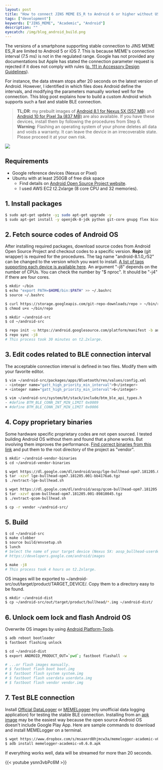 ```yaml
---
layout: post
title: "How to connect JINS MEME ES_R to Android 6 or higher without USB BLE dongle"
tags: ["development"]
keywords: ["JINS_MEME", "Academic", "Android"]
description: ""
eyecatch: /img/blog_android_build.png
---
```


The versions of a smartphone supporting stable connection to JINS MEME ES_R are limited to Android 5 or iOS 7. This is because MEME's connection interval (7.5 ms) is not in the regulated range. Google has not provided any documentations but Apple has stated the connection parameter request is rejected if it does not comply with rules ([p. 111 in Accessory Design Guidelines](https://developer.apple.com/accessories/Accessory-Design-Guidelines.pdf)).

For instance, the data stream stops after 20 seconds on the latest version of Android. However, I identified in which files does Android define the intervals, and modifying the parameters manually worked well for the connection. This blog post explains how to build a custom Android which supports such a fast and stable BLE connection.

> **TL;DR**: my prebuilt images of [Android 8.1 for Nexus 5X (557 MB)](https://www.dropbox.com/s/4o84zqopoeo5n5m/nexus5x-android-81.zip?dl=1) and [Android 10 for Pixel 3a (837 MB)](https://www.dropbox.com/s/mvuw2ip176zvg6z/pixel3a-android10.zip?dl=0) are also available. If you have these devices, install them by following the procedures from Step 6.<br>
> **Warning**: Flashing an operating system of your phone deletes all data and voids a warranty. It can leave the device in an irrecoverable state. Please proceed it at your own risk.

![ ](/img/blog_android_build.png)

## Requirements

* Google reference devices (Nexus or Pixel)
* Ubuntu with at least 250GB of free disk space
  * Find details on [Android Open Source Project website](https://source.android.com/setup/build/requirements?hl=en).
  * I used AWS EC2 t2.2xlarge (8 core CPU and 32 memories).

## 1. Install packages
``` bash
$ sudo apt-get update -y; sudo apt-get upgrade -y
$ sudo apt-get install -y openjdk-8-jdk python git-core gnupg flex bison gperf build-essential zip curl zlib1g-dev gcc-multilib g++-multilib libc6-dev-i386 lib32ncurses5-dev x11proto-core-dev libx11-dev lib32z-dev ccache libgl1-mesa-dev libxml2-utils xsltproc unzip
```

## 2. Fetch source codes of Android OS

After installing required packages, download source codes from Android Open Source Project and checkout codes to a specific version. **Repo** (git wrapper) is required for the procedures. The tag name "android-8.1.0_r52" can be changed to the version which you want to install. [A list of tags supporting each device is available here](https://source.android.com/setup/start/build-numbers#source-code-tags-and-builds). An argument "-j8" depends on the number of CPUs. You can check the number by "$ nproc". It should be "-j4" if there are four cores.

``` bash
$ mkdir ~/bin
$ echo "export PATH=$HOME/bin:$PATH" >> ~/.bashrc
$ source ~/.bashrc

$ curl https://storage.googleapis.com/git-repo-downloads/repo > ~/bin/repo
$ chmod u+x ~/bin/repo

$ mkdir ~/android-src
$ cd ~/android-src

$ repo init -u https://android.googlesource.com/platform/manifest -b android-8.1.0_r52
$ repo sync -j8
# This process took 30 minutes on t2.2xlarge.
```

## 3. Edit codes related to BLE connection interval

The acceptable connection interval is defined in two files. Modify them with your favorite editor.

``` bash
$ vim ~/android-src/packages/apps/Bluetooth/res/values/config.xml
- <integer name="gatt_high_priority_min_interval">9</integer>
+ <integer name="gatt_high_priority_min_interval">6</integer>

$ vim ~/android-src/system/bt/stack/include/btm_ble_api_types.h
- #define BTM_BLE_CONN_INT_MIN_LIMIT 0x0009
+ #define BTM_BLE_CONN_INT_MIN_LIMIT 0x0006
```

## 4. Copy proprietary binaries

Some hardware specific proprietary codes are not open sourced. I tested building Android OS without them and found that a phone works. But involving them improves the performance. [Find correct binaries from this link](https://developers.google.com/android/drivers) and put them to the root directory of the project as "vendor".

``` bash
$ mkdir ~/android-vendor-binaries
$ cd ~/android-vendor-binaries

$ wget https://dl.google.com/dl/android/aosp/lge-bullhead-opm7.181205.001-bb4176a6.tgz
$ tar -xzvf lge-bullhead-opm7.181205.001-bb4176a6.tgz
$ ./extract-lge-bullhead.sh

$ wget https://dl.google.com/dl/android/aosp/qcom-bullhead-opm7.181205.001-89810045.tgz
$ tar -xzvf qcom-bullhead-opm7.181205.001-89810045.tgz
$ ./extract-qcom-bullhead.sh

$ cp -r vendor ~/android-src/
```

## 5. Build

``` bash
$ cd ~/android-src
$ make clobber
$ source build/envsetup.sh
$ lunch
# Select the name of your target device (Nexus 5X: aosp_bullhead-userdebug).
# https://developers.google.com/android/images

$ make -j8
# This process took 4 hours on t2.2xlarge.
```

OS images will be exported to ~/android-src/out/target/product/TARGET_DEVICE/. Copy them to a directory easy to be found.

``` bash
$ mkdir ~/android-dist
$ cp ~/android-src/out/target/product/bullhead/*.img ~/android-dist/
```

## 6. Unlock oem lock and flash Android OS

Overwrite OS images by using [Android Platform-Tools](https://developer.android.com/studio/releases/platform-tools.html).

``` bash
$ adb reboot bootloader
$ fastboot flashing unlock

$ cd ~/android-dist
$ export ANDROID_PRODUCT_OUT=`pwd`; fastboot flashall -w

# ...or flash images manually.
# $ fastboot flash boot boot.img
# $ fastboot flash system system.img
# $ fastboot flash userdata userdata.img
# $ fastboot flash vendor vendor.img
```

## 7. Test BLE connection

Install [Official DataLogger](https://github.com/jins-meme/ES_R-DataLogger-for-Android) or [MEMELogger](https://play.google.com/store/apps/details?id=io.shoya.memelogger_android_academic) (my unofficial data logging application) for testing the stable BLE connection. Installing from an [apk image](https://www.dropbox.com/s/msaanrd8hjmcw3a/memelogger-academic-v0.6.0.apk?dl=1) may be the easiest way because the open source Android OS doesn't include Google Play App. Here are sample commands to download and install MEMELogger on a terminal.

``` bash
$ wget https://www.dropbox.com/s/msaanrd8hjmcw3a/memelogger-academic-v0.6.0.apk
$ adb install memelogger-academic-v0.6.0.apk
```

If everything works well, data will be streamed for more than 20 seconds.

{{< youtube ysnn3vbPc6M >}}